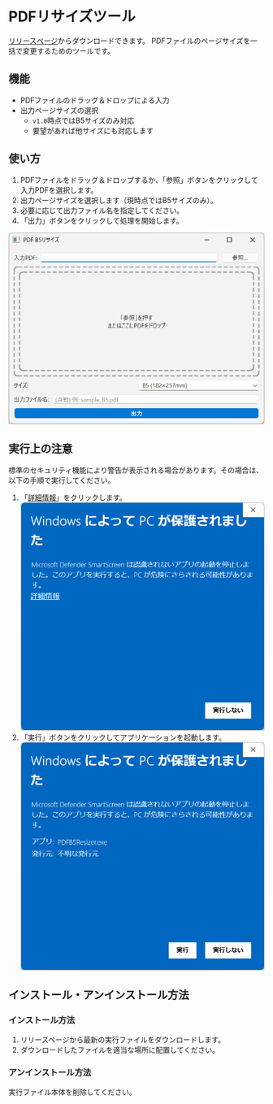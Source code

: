 # PDFリサイズツール

[リリースぺージ](https://github.com/Junya333/pdf-resizer/releases/tag/v1.0.0)からダウンロードできます。
PDFファイルのページサイズを一括で変更するためのツールです。

## 機能

- PDFファイルのドラッグ＆ドロップによる入力
- 出力ページサイズの選択
  - `v1.0`時点ではB5サイズのみ対応
  - 要望があれば他サイズにも対応します

## 使い方

1. PDFファイルをドラッグ＆ドロップするか、「参照」ボタンをクリックして入力PDFを選択します。
2. 出力ページサイズを選択します（現時点ではB5サイズのみ）。
3. 必要に応じて出力ファイル名を指定してください。
4. 「出力」ボタンをクリックして処理を開始します。

![アプリ画像](./screenshot.png)

## 実行上の注意

標準のセキュリティ機能により警告が表示される場合があります。その場合は、以下の手順で実行してください。

1. 「<u>詳細情報</u>」をクリックします。
![警告画面](./warn1.png)
2. 「実行」ボタンをクリックしてアプリケーションを起動します。
![実行ボタン](./warn2.png)

## インストール・アンインストール方法

### インストール方法

1. リリースページから最新の実行ファイルをダウンロードします。
2. ダウンロードしたファイルを適当な場所に配置してください。

### アンインストール方法

実行ファイル本体を削除してください。
